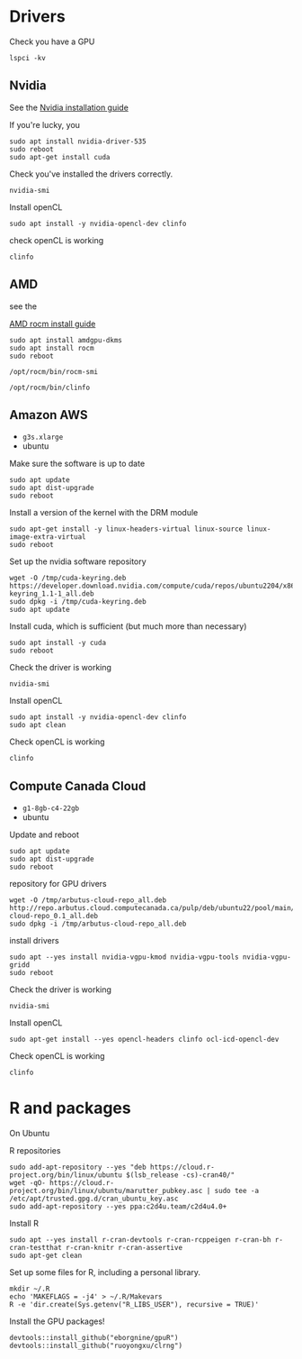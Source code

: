 
# Drivers




Check you have a GPU

```
lspci -kv
```

## Nvidia

See the [Nvidia installation guide](hhttps://docs.nvidia.com/cuda/cuda-installation-guide-linux/index.html#network-repo-installation-for-ubuntu)


If you're lucky, you 


```
sudo apt install nvidia-driver-535
sudo reboot
sudo apt-get install cuda
```

Check you've installed the drivers correctly.

```
nvidia-smi
```

Install openCL

```
sudo apt install -y nvidia-opencl-dev clinfo
```

check openCL is working

```
clinfo
```


## AMD

see the 

[AMD rocm install guide](https://rocm.docs.amd.com/projects/install-on-linux/en/latest/tutorial/quick-start.html)


```
sudo apt install amdgpu-dkms
sudo apt install rocm
sudo reboot
```


```
/opt/rocm/bin/rocm-smi
```

```
/opt/rocm/bin/clinfo
```


## Amazon AWS

- `g3s.xlarge`
- ubuntu

Make sure the software is up to date

```
sudo apt update
sudo apt dist-upgrade
sudo reboot
```

Install a version of the kernel with the DRM module

```
sudo apt-get install -y linux-headers-virtual linux-source linux-image-extra-virtual
sudo reboot
```

Set up the nvidia software repository
```
wget -O /tmp/cuda-keyring.deb https://developer.download.nvidia.com/compute/cuda/repos/ubuntu2204/x86_64/cuda-keyring_1.1-1_all.deb
sudo dpkg -i /tmp/cuda-keyring.deb
sudo apt update
```

Install cuda, which is sufficient (but much more than necessary)

```
sudo apt install -y cuda
sudo reboot
```

Check the driver is working

```
nvidia-smi
```

Install openCL

```
sudo apt install -y nvidia-opencl-dev clinfo
sudo apt clean
```

Check openCL is working

```
clinfo
```

## Compute Canada Cloud

- `g1-8gb-c4-22gb`
-  ubuntu


Update and reboot

```
sudo apt update
sudo apt dist-upgrade
sudo reboot
```

repository for GPU drivers

```
wget -O /tmp/arbutus-cloud-repo_all.deb http://repo.arbutus.cloud.computecanada.ca/pulp/deb/ubuntu22/pool/main/arbutus-cloud-repo_0.1_all.deb
sudo dpkg -i /tmp/arbutus-cloud-repo_all.deb 
```

install drivers

```
sudo apt --yes install nvidia-vgpu-kmod nvidia-vgpu-tools nvidia-vgpu-gridd
sudo reboot
```

Check the driver is working

```
nvidia-smi
```

Install openCL

```
sudo apt-get install --yes opencl-headers clinfo ocl-icd-opencl-dev 
```

Check openCL is working

```
clinfo
```



# R and packages

On Ubuntu

R repositories

```
sudo add-apt-repository --yes "deb https://cloud.r-project.org/bin/linux/ubuntu $(lsb_release -cs)-cran40/"
wget -qO- https://cloud.r-project.org/bin/linux/ubuntu/marutter_pubkey.asc | sudo tee -a /etc/apt/trusted.gpg.d/cran_ubuntu_key.asc
sudo add-apt-repository --yes ppa:c2d4u.team/c2d4u4.0+
```

Install R

```
sudo apt --yes install r-cran-devtools r-cran-rcppeigen r-cran-bh r-cran-testthat r-cran-knitr r-cran-assertive
sudo apt-get clean
```

Set up some files for R, including a personal library.  

```
mkdir ~/.R 
echo 'MAKEFLAGS = -j4' > ~/.R/Makevars
R -e 'dir.create(Sys.getenv("R_LIBS_USER"), recursive = TRUE)'
```

Install the GPU packages!

```
devtools::install_github("eborgnine/gpuR")
devtools::install_github("ruoyongxu/clrng")
 ```

